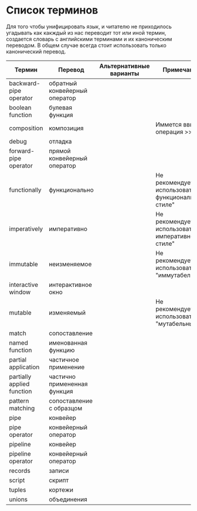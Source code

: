 Список терминов
===============

Для того чтобы унифицировать язык, и читателю не приходилось угадывать как какждый из нас переводит тот или иной термин, создается словарь с английскими терминами и их каноническим переводом.
В общем случае всегда стоит использовать только канонический перевод. 

| Термин | Перевод | Альтернативные варианты | Примечание |
| ------ | ------- | ----------------------- | ---------- |
| backward-pipe operator | обратный конвейерный оператор | | |
| boolean function | булевая функция | | |
| composition   | композиция |  | Иммется ввиде операция >> в F# |
| debug  | отладка | | |
| forward-pipe operator | прямой конвейерный оператор | | |
| functionally | функционально | | Не рекомендуется использовать "в функциональном стиле" |
| imperatively  | императивно | | Не рекомендуется использовать "в императивном стиле" |
| immutable  | неизменяемое | | Не рекомендуется использовать "иммутабельный" |
| interactive window  | интерактивное окно | | |
| mutable  | изменяемый | | Не рекомендуется использовать "мутабельный" |
| match  | сопоставление | | |
| named function  | именованная функцию | | |
| partial application | частичное применение | | |
| partially applied function | частично примененная функция | | |
| pattern matching  | сопоставление с образцом | | |
| pipe  | конвейер | | |
| pipe operator | конвейерный оператор | | |
| pipeline | конвейер | | |
| pipeline operator | конвейерный оператор | | |
| records   | записи  | | |
| script   | скрипт  | | |
| tuples  | кортежи | | |
| unions  | объединения | | |

